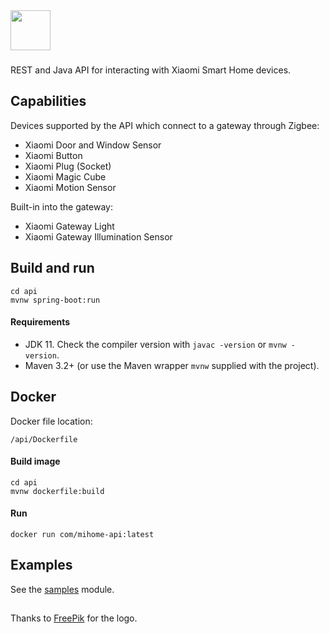 <img src="https://user-images.githubusercontent.com/1588120/72687893-7285a500-3b13-11ea-832c-ef6bb43f3279.png" width="64px" height="64px"/>

###

REST and Java API for interacting with Xiaomi Smart Home devices.

## Capabilities
Devices supported by the API which connect to a gateway through Zigbee:
* Xiaomi Door and Window Sensor
* Xiaomi Button
* Xiaomi Plug (Socket)
* Xiaomi Magic Cube
* Xiaomi Motion Sensor

Built-in into the gateway:
* Xiaomi Gateway Light
* Xiaomi Gateway Illumination Sensor

## Build and run
```
cd api
mvnw spring-boot:run
```
#### Requirements
- JDK 11. Check the compiler version with `javac -version` or `mvnw -version`.
- Maven 3.2+ (or use the Maven wrapper `mvnw` supplied with the project).

## Docker
Docker file location: 
```
/api/Dockerfile
```

#### Build image 
```
cd api
mvnw dockerfile:build
```

#### Run 
```
docker run com/mihome-api:latest
```

## Examples
See the [samples](https://github.com/0x100/mi-home-api/tree/master/samples/src/main/java/com/mihome/api/samples) module.

##
Thanks to [FreePik](https://www.freepik.com/) for the logo.
